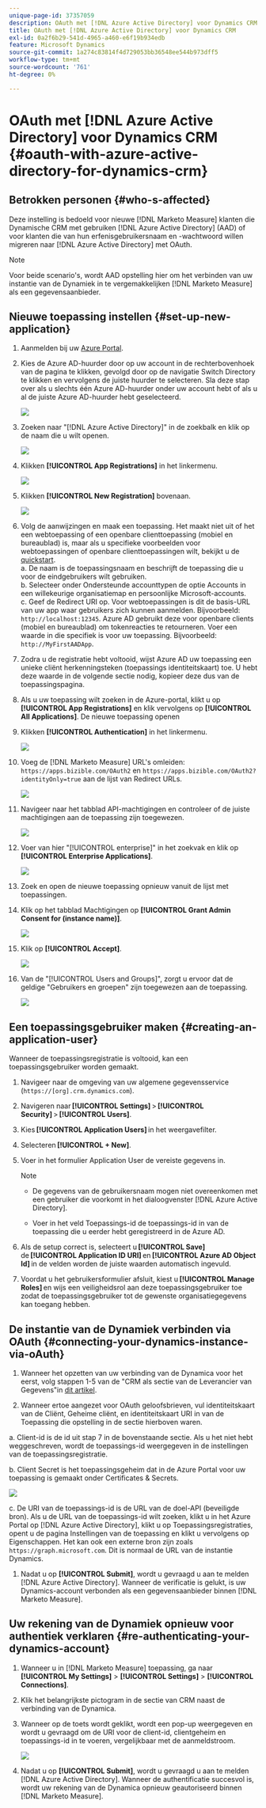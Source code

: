 ```yaml
---
unique-page-id: 37357059
description: OAuth met [!DNL Azure Active Directory] voor Dynamics CRM - [!DNL Marketo Measure]
title: OAuth met [!DNL Azure Active Directory] voor Dynamics CRM
exl-id: 0a2f6b29-541d-4965-a460-e6f19b934edb
feature: Microsoft Dynamics
source-git-commit: 1a274c83814f4d729053bb36548ee544b973dff5
workflow-type: tm+mt
source-wordcount: '761'
ht-degree: 0%

---
```


# OAuth met [!DNL Azure Active Directory] voor Dynamics CRM {#oauth-with-azure-active-directory-for-dynamics-crm}

## Betrokken personen {#who-s-affected}

Deze instelling is bedoeld voor nieuwe [!DNL Marketo Measure] klanten die Dynamische CRM met gebruiken [!DNL Azure Active Directory] (AAD) of voor klanten die van hun erfenisgebruikersnaam en -wachtwoord willen migreren naar [!DNL Azure Active Directory] met OAuth.

>[!NOTE]
>
>Voor beide scenario&#39;s, wordt AAD opstelling hier om het verbinden van uw instantie van de Dynamiek in te vergemakkelijken [!DNL Marketo Measure] als een gegevensaanbieder.

## Nieuwe toepassing instellen {#set-up-new-application}

1. Aanmelden bij uw [Azure Portal](https://portal.azure.com/#home).

1. Kies de Azure AD-huurder door op uw account in de rechterbovenhoek van de pagina te klikken, gevolgd door op de navigatie Switch Directory te klikken en vervolgens de juiste huurder te selecteren. Sla deze stap over als u slechts één Azure AD-huurder onder uw account hebt of als u al de juiste Azure AD-huurder hebt geselecteerd.

   ![](assets/setup-2.png)

1. Zoeken naar &quot;[!DNL Azure Active Directory]&quot; in de zoekbalk en klik op de naam die u wilt openen.

   ![](assets/setup-3.png)

1. Klikken **[!UICONTROL App Registrations]** in het linkermenu.

   ![](assets/setup-4.png)

1. Klikken **[!UICONTROL New Registration]** bovenaan.

   ![](assets/setup-5.png)

1. Volg de aanwijzingen en maak een toepassing. Het maakt niet uit of het een webtoepassing of een openbare clienttoepassing (mobiel en bureaublad) is, maar als u specifieke voorbeelden voor webtoepassingen of openbare clienttoepassingen wilt, bekijkt u de [quickstart](https://learn.microsoft.com/en-us/azure/active-directory/develop/v2-overview).\
   a. De naam is de toepassingsnaam en beschrijft de toepassing die u voor de eindgebruikers wilt gebruiken.\
   b. Selecteer onder Ondersteunde accounttypen de optie Accounts in een willekeurige organisatiemap en persoonlijke Microsoft-accounts.\
   c. Geef de Redirect URI op. Voor webtoepassingen is dit de basis-URL van uw app waar gebruikers zich kunnen aanmelden. Bijvoorbeeld: `http://localhost:12345`. Azure AD gebruikt deze voor openbare clients (mobiel en bureaublad) om tokenreacties te retourneren. Voer een waarde in die specifiek is voor uw toepassing. Bijvoorbeeld: `http://MyFirstAADApp`.

1. Zodra u de registratie hebt voltooid, wijst Azure AD uw toepassing een unieke cliënt herkenningsteken (toepassings identiteitskaart) toe. U hebt deze waarde in de volgende sectie nodig, kopieer deze dus van de toepassingspagina.

1. Als u uw toepassing wilt zoeken in de Azure-portal, klikt u op **[!UICONTROL App Registrations]** en klik vervolgens op **[!UICONTROL All Applications]**. De nieuwe toepassing openen

1. Klikken **[!UICONTROL Authentication]** in het linkermenu.

   ![](assets/setup-9.png)

1. Voeg de [!DNL Marketo Measure] URL&#39;s omleiden: `https://apps.bizible.com/OAuth2` en `https://apps.bizible.com/OAuth2?identityOnly=true` aan de lijst van Redirect URLs.

   ![](assets/setup-10.png)

1. Navigeer naar het tabblad API-machtigingen en controleer of de juiste machtigingen aan de toepassing zijn toegewezen.

   ![](assets/setup-10a.png)

1. Voer van hier &quot;[!UICONTROL enterprise]&quot; in het zoekvak en klik op **[!UICONTROL Enterprise Applications]**.

   ![](assets/setup-11.png)

1. Zoek en open de nieuwe toepassing opnieuw vanuit de lijst met toepassingen.

1. Klik op het tabblad Machtigingen op **[!UICONTROL Grant Admin Consent for (instance name)]**.

   ![](assets/setup-13a.png)

1. Klik op **[!UICONTROL Accept]**.

   ![](assets/setup-13b.png)

1. Van de &quot;[!UICONTROL Users and Groups]&quot;, zorgt u ervoor dat de geldige &quot;Gebruikers en groepen&quot; zijn toegewezen aan de toepassing.

   ![](assets/setup-14.png)

## Een toepassingsgebruiker maken {#creating-an-application-user}

Wanneer de toepassingsregistratie is voltooid, kan een toepassingsgebruiker worden gemaakt.

1. Navigeer naar de omgeving van uw algemene gegevensservice (`https://[org].crm.dynamics.com`).

1. Navigeren naar **[!UICONTROL Settings]** > **[!UICONTROL Security]** > **[!UICONTROL Users]**.

1. Kies **[!UICONTROL Application Users]** in het weergavefilter.

1. Selecteren **[!UICONTROL + New]**.

1. Voer in het formulier Application User de vereiste gegevens in.

   >[!NOTE]
   >
   >* De gegevens van de gebruikersnaam mogen niet overeenkomen met een gebruiker die voorkomt in het dialoogvenster [!DNL Azure Active Directory].
   >
   >* Voer in het veld Toepassings-id de toepassings-id in van de toepassing die u eerder hebt geregistreerd in de Azure AD.

1. Als de setup correct is, selecteert u **[!UICONTROL Save]** de **[!UICONTROL Application ID URI]** en **[!UICONTROL Azure AD Object Id]** in de velden worden de juiste waarden automatisch ingevuld.

1. Voordat u het gebruikersformulier afsluit, kiest u **[!UICONTROL Manage Roles]** en wijs een veiligheidsrol aan deze toepassingsgebruiker toe zodat de toepassingsgebruiker tot de gewenste organisatiegegevens kan toegang hebben.

## De instantie van de Dynamiek verbinden via OAuth {#connecting-your-dynamics-instance-via-oAuth}

1. Wanneer het opzetten van uw verbinding van de Dynamica voor het eerst, volg stappen 1-5 van de &quot;CRM als sectie van de Leverancier van Gegevens&quot;in [dit artikel](/help/marketo-measure-and-dynamics/getting-started-with-marketo-measure-and-dynamics/microsoft-dynamics-crm-installation-guide.md).

1. Wanneer ertoe aangezet voor OAuth geloofsbrieven, vul identiteitskaart van de Cliënt, Geheime cliënt, en identiteitskaart URI in van de Toepassing die opstelling in de sectie hierboven waren.

a. Client-id is de id uit stap 7 in de bovenstaande sectie. Als u het niet hebt weggeschreven, wordt de toepassings-id weergegeven in de instellingen van de toepassingsregistratie.

b. Client Secret is het toepassingsgeheim dat in de Azure Portal voor uw toepassing is gemaakt onder Certificates &amp; Secrets.

![](assets/creating-2e.png)

c. De URI van de toepassings-id is de URL van de doel-API (beveiligde bron). Als u de URL van de toepassings-id wilt zoeken, klikt u in het Azure Portal op [!DNL Azure Active Directory], klikt u op Toepassingsregistraties, opent u de pagina Instellingen van de toepassing en klikt u vervolgens op Eigenschappen. Het kan ook een externe bron zijn zoals `https://graph.microsoft.com`. Dit is normaal de URL van de instantie Dynamics.

1. Nadat u op **[!UICONTROL Submit]**, wordt u gevraagd u aan te melden [!DNL Azure Active Directory]. Wanneer de verificatie is gelukt, is uw Dynamics-account verbonden als een gegevensaanbieder binnen [!DNL Marketo Measure].

## Uw rekening van de Dynamiek opnieuw voor authentiek verklaren {#re-authenticating-your-dynamics-account}

1. Wanneer u in [!DNL Marketo Measure] toepassing, ga naar **[!UICONTROL My Settings]** > **[!UICONTROL Settings]** > **[!UICONTROL Connections]**.

1. Klik het belangrijkste pictogram in de sectie van CRM naast de verbinding van de Dynamica.

1. Wanneer op de toets wordt geklikt, wordt een pop-up weergegeven en wordt u gevraagd om de URI voor de client-id, clientgeheim en toepassings-id in te voeren, vergelijkbaar met de aanmeldstroom.

   ![](assets/re-authenticating-3.png)

1. Nadat u op **[!UICONTROL Submit]**, wordt u gevraagd u aan te melden [!DNL Azure Active Directory]. Wanneer de authentificatie succesvol is, wordt uw rekening van de Dynamica opnieuw geautoriseerd binnen [!DNL Marketo Measure].
